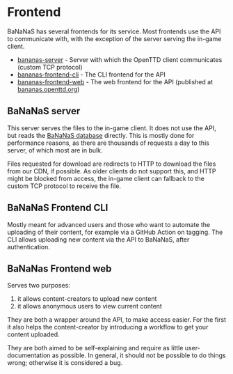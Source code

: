 # Frontend

BaNaNaS has several frontends for its service.
Most frontends use the API to communicate with, with the exception of the server serving the in-game client.

- [bananas-server](https://github.com/OpenTTD/bananas-server) - Server with which the OpenTTD client communicates (custom TCP protocol)
- [bananas-frontend-cli](https://github.com/OpenTTD/bananas-frontend-cli) - The CLI frontend for the API
- [bananas-frontend-web](https://github.com/OpenTTD/bananas-frontend-web) - The web frontend for the API (published at [bananas.openttd.org](https://bananas.openttd.org))

## BaNaNaS server

This server serves the files to the in-game client.
It does not use the API, but reads the [BaNaNaS database](database.md) directly.
This is mostly done for performance reasons, as there are thousands of requests a day to this server, of which most are in bulk.

Files requested for download are redirects to HTTP to download the files from our CDN, if possible.
As older clients do not support this, and HTTP might be blocked from access, the in-game client can fallback to the custom TCP protocol to receive the file.

## BaNaNaS Frontend CLI

Mostly meant for advanced users and those who want to automate the uploading of their content, for example via a GitHub Action on tagging.
The CLI allows uploading new content via the API to BaNaNaS, after authentication.

## BaNaNas Frontend web

Serves two purposes:

1) it allows content-creators to upload new content
2) it allows anonymous users to view current content

They are both a wrapper around the API, to make access easier.
For the first it also helps the content-creator by introducing a workflow to get your content uploaded.

They are both aimed to be self-explaining and require as little user-documentation as possible.
In general, it should not be possible to do things wrong; otherwise it is considered a bug.
